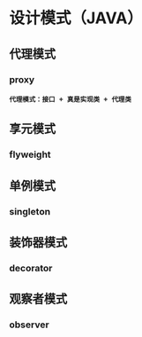 # 设计模式（JAVA） #
## 代理模式 ##
### proxy ###
**```代理模式：接口 + 真是实现类 + 代理类```**

## 享元模式 ##
### flyweight ###

## 单例模式 ##
### singleton ###

## 装饰器模式 ##
### decorator ###

## 观察者模式 ##
### observer ###
